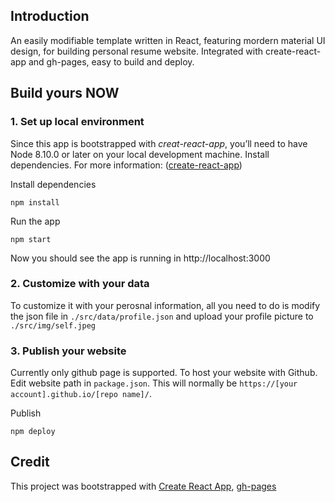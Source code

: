 ## Introduction
An easily modifiable template written in React, featuring mordern material UI design, for building personal resume website. Integrated with create-react-app and gh-pages, easy to build and deploy.
## Build yours NOW

### 1. Set up local environment
Since this app is bootstrapped with *creat-react-app*, you’ll need to have Node 8.10.0 or later on your local development machine. Install dependencies. For more information: ([create-react-app](https://github.com/facebook/create-react-app))

Install dependencies
```
npm install
```

Run the app
```
npm start
```

Now you should see the app is running in http://localhost:3000

### 2. Customize with your data
To customize it with your perosnal information, all you need to do is modify the json file in `./src/data/profile.json` and upload your profile picture to `./src/img/self.jpeg`

### 3. Publish your website
Currently only github page is supported. To host your website with Github.
Edit website path in `package.json`. This will normally be `https://[your account].github.io/[repo name]/`.

Publish
```
npm deploy
```

## Credit
This project was bootstrapped with [Create React App](https://github.com/facebook/create-react-app), [gh-pages](https://github.com/tschaub/gh-pages)
